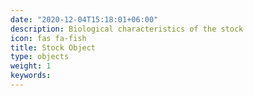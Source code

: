 ```yaml
---
date: "2020-12-04T15:18:01+06:00"
description: Biological characteristics of the stock
icon: fas fa-fish
title: Stock Object
type: objects
weight: 1
keywords: 
---
```


